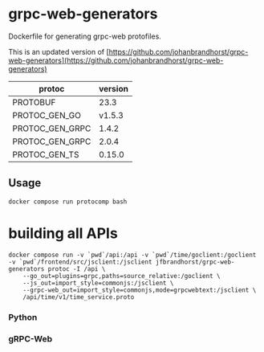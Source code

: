 # grpc-web-generators

Dockerfile for generating grpc-web protofiles.

This is an updated version of [https://github.com/johanbrandhorst/grpc-web-generators](https://github.com/johanbrandhorst/grpc-web-generators)


| protoc         | version |
| ---------------| -------- |
| PROTOBUF |  23.3 |
| PROTOC_GEN_GO | v1.5.3 |
| PROTOC_GEN_GRPC |  1.4.2 |
| PROTOC_GEN_GRPC | 2.0.4 | 
| PROTOC_GEN_TS |  0.15.0 |


## Usage

    docker compose run protocomp bash

# building all APIs

    docker compose run -v `pwd`/api:/api -v `pwd`/time/goclient:/goclient -v `pwd`/frontend/src/jsclient:/jsclient jfbrandhorst/grpc-web-generators protoc -I /api \
        --go_out=plugins=grpc,paths=source_relative:/goclient \
        --js_out=import_style=commonjs:/jsclient \
        --grpc-web_out=import_style=commonjs,mode=grpcwebtext:/jsclient \
        /api/time/v1/time_service.proto


### Python

### gRPC-Web

